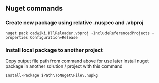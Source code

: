 ## Nuget commands
### Create new package using relative .nuspec and .vbproj
```
nuget pack cadwiki.DllReloader.vbproj -IncludeReferencedProjects -properties Configuration=Release
```

### Install local package to another project
Copy output file path from command above for use later
Install nuget package in another solution / project with this command 

```
Install-Package $Path\ToNuget\File\.nupkg
```